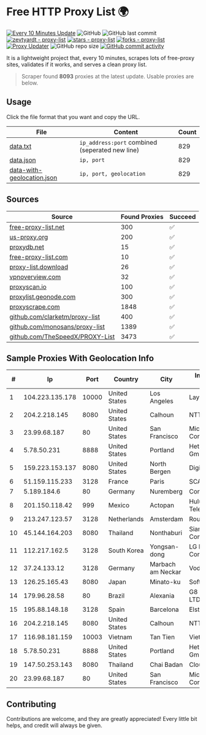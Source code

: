
# Free HTTP Proxy List 🌍

[![Every 10 Minutes Update](https://github.com/mertguvencli/http-proxy-list/actions/workflows/main.yml/badge.svg?branch=main)](https://github.com/mertguvencli/http-proxy-list/actions/workflows/main.yml)
![GitHub](https://img.shields.io/github/license/mertguvencli/http-proxy-list)
![GitHub last commit](https://img.shields.io/github/last-commit/mertguvencli/http-proxy-list)
[![zevtyardt - proxy-list](https://img.shields.io/static/v1?label=zevtyardt&message=proxy-list&color=blue&logo=github)](https://github.com/zevtyardt/proxy-list "Go to GitHub repo")
[![stars - proxy-list](https://img.shields.io/github/stars/zevtyardt/proxy-list?style=social)](https://github.com/zevtyardt/proxy-list)
[![forks - proxy-list](https://img.shields.io/github/forks/zevtyardt/proxy-list?style=social)](https://github.com/zevtyardt/proxy-list)
[![Proxy Updater](https://github.com/zevtyardt/proxy-list/workflows/Proxy%20Updater/badge.svg)](https://github.com/zevtyardt/proxy-list/actions?query=workflow:"Proxy+Updater")
![GitHub repo size](https://img.shields.io/github/repo-size/zevtyardt/proxy-list)
[![GitHub commit activity](https://img.shields.io/github/commit-activity/m/zevtyardt/proxy-list?logo=commits)](https://github.com/zevtyardt/proxy-list/commits/main)

It is a lightweight project that, every 10 minutes, scrapes lots of free-proxy sites, validates if it works, and serves a clean proxy list.

> Scraper found **8093** proxies at the latest update. Usable proxies are below.

## Usage

Click the file format that you want and copy the URL.

|File|Content|Count|
|----|-------|-----|
|[data.txt](https://raw.githubusercontent.com/mertguvencli/http-proxy-list/main/proxy-list/data.txt)|`ip_address:port` combined (seperated new line)|829|
|[data.json](https://raw.githubusercontent.com/mertguvencli/http-proxy-list/main/proxy-list/data.json)|`ip, port`|829|
|[data-with-geolocation.json](https://raw.githubusercontent.com/mertguvencli/http-proxy-list/main/proxy-list/data-with-geolocation.json)|`ip, port, geolocation`|829|

## Sources

|Source|Found Proxies|Succeed|
|------|-------------|-------|
|[free-proxy-list.net](https://free-proxy-list.net)|300|✅|
|[us-proxy.org](https://www.us-proxy.org)|200|✅|
|[proxydb.net](http://proxydb.net)|15|✅|
|[free-proxy-list.com](https://free-proxy-list.com/?page=&port=&type%5B%5D=http&type%5B%5D=https&up_time=0&search=Search)|10|✅|
|[proxy-list.download](https://www.proxy-list.download/HTTP)|26|✅|
|[vpnoverview.com](https://vpnoverview.com/privacy/anonymous-browsing/free-proxy-servers)|32|✅|
|[proxyscan.io](https://www.proxyscan.io)|100|✅|
|[proxylist.geonode.com](https://proxylist.geonode.com/api/proxy-list?limit=300&page=1&sort_by=lastChecked&sort_type=desc&protocols=http,https)|300|✅|
|[proxyscrape.com](https://api.proxyscrape.com/v2/?request=displayproxies&protocol=http&timeout=10000&country=all&ssl=all&anonymity=all)|1848|✅|
|[github.com/clarketm/proxy-list](https://raw.githubusercontent.com/clarketm/proxy-list/master/proxy-list-raw.txt)|400|✅|
|[github.com/monosans/proxy-list](https://raw.githubusercontent.com/monosans/proxy-list/main/proxies/http.txt)|1389|✅|
|[github.com/TheSpeedX/PROXY-List](https://raw.githubusercontent.com/TheSpeedX/PROXY-List/master/http.txt)|3473|✅|


## Sample Proxies With Geolocation Info

|#|Ip|Port|Country|City|Internet Service Provider|
|-|--|----|-------|----|-------------------------|
|1|104.223.135.178|10000|United States|Los Angeles|LayerHost|
|2|204.2.218.145|8080|United States|Calhoun|NTT America, Inc.|
|3|23.99.68.187|80|United States|San Francisco|Microsoft Corporation|
|4|5.78.50.231|8888|United States|Portland|Hetzner Online GmbH|
|5|159.223.153.137|8080|United States|North Bergen|DigitalOcean, LLC|
|6|51.159.115.233|3128|France|Paris|SCALEWAY|
|7|5.189.184.6|80|Germany|Nuremberg|Contabo GmbH|
|8|201.150.118.42|999|Mexico|Actopan|Hulux Telecomunicaciones|
|9|213.247.123.57|3128|Netherlands|Amsterdam|Routit BV|
|10|45.144.164.203|8080|Thailand|Nonthaburi|Siamdata Communication Co.|
|11|112.217.162.5|3128|South Korea|Yongsan-dong|LG DACOM Corporation|
|12|37.24.133.12|3128|Germany|Marbach am Neckar|Vodafone|
|13|126.25.165.43|8080|Japan|Minato-ku|Softbank BB Corp.|
|14|179.96.28.58|80|Brazil|Alexania|G8 NETWORKS LTDA|
|15|195.88.148.18|3128|Spain|Barcelona|Elstir S.L.|
|16|204.2.218.145|8080|United States|Calhoun|NTT America, Inc.|
|17|116.98.181.159|10003|Vietnam|Tan Tien|Viettel Corporation|
|18|5.78.50.231|8888|United States|Portland|Hetzner Online GmbH|
|19|147.50.253.143|8080|Thailand|Chai Badan|Cloudforest Co., ltd.|
|20|23.99.68.187|80|United States|San Francisco|Microsoft Corporation|



## Contributing

Contributions are welcome, and they are greatly appreciated! Every
little bit helps, and credit will always be given.


